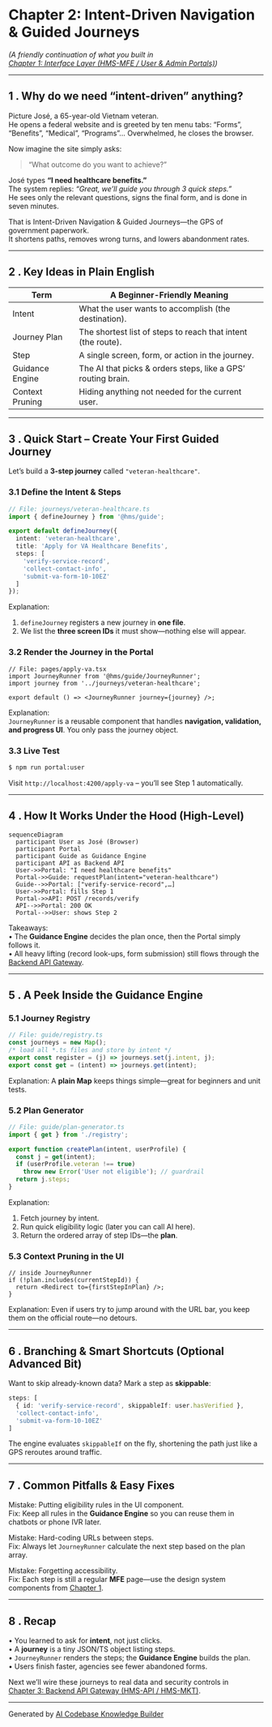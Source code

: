 # Chapter 2: Intent-Driven Navigation & Guided Journeys

*(A friendly continuation of what you built in  
[Chapter 1: Interface Layer (HMS-MFE / User & Admin Portals)](01_interface_layer__hms_mfe___user___admin_portals__.md))*  

---

## 1 . Why do we need “intent-driven” anything?

Picture José, a 65-year-old Vietnam veteran.  
He opens a federal website and is greeted by ten menu tabs: “Forms”, “Benefits”, “Medical”, “Programs”… Overwhelmed, he closes the browser.

Now imagine the site simply asks:

> “What outcome do you want to achieve?”

José types **“I need healthcare benefits.”**  
The system replies: *“Great, we’ll guide you through 3 quick steps.”*  
He sees only the relevant questions, signs the final form, and is done in seven minutes.

That is Intent-Driven Navigation & Guided Journeys—the GPS of government paperwork.  
It shortens paths, removes wrong turns, and lowers abandonment rates.

---

## 2 . Key Ideas in Plain English

| Term                 | A Beginner-Friendly Meaning                                   |
|----------------------|---------------------------------------------------------------|
| Intent               | What the user wants to accomplish (the destination).          |
| Journey Plan         | The shortest list of steps to reach that intent (the route).  |
| Step                 | A single screen, form, or action in the journey.              |
| Guidance Engine      | The AI that picks & orders steps, like a GPS’ routing brain.  |
| Context Pruning      | Hiding anything not needed for the current user.              |

---

## 3 . Quick Start – Create Your First Guided Journey

Let’s build a **3-step journey** called `"veteran-healthcare"`.

### 3.1 Define the Intent & Steps

```ts
// File: journeys/veteran-healthcare.ts
import { defineJourney } from '@hms/guide';

export default defineJourney({
  intent: 'veteran-healthcare',
  title: 'Apply for VA Healthcare Benefits',
  steps: [
    'verify-service-record',
    'collect-contact-info',
    'submit-va-form-10-10EZ'
  ]
});
```

Explanation:  
1. `defineJourney` registers a new journey in **one file**.  
2. We list the **three screen IDs** it must show—nothing else will appear.

### 3.2 Render the Journey in the Portal

```tsx
// File: pages/apply-va.tsx
import JourneyRunner from '@hms/guide/JourneyRunner';
import journey from '../journeys/veteran-healthcare';

export default () => <JourneyRunner journey={journey} />;
```

Explanation:  
`JourneyRunner` is a reusable component that handles **navigation, validation, and progress UI**. You only pass the journey object.

### 3.3 Live Test

```bash
$ npm run portal:user
```

Visit `http://localhost:4200/apply-va` – you’ll see Step 1 automatically.

---

## 4 . How It Works Under the Hood (High-Level)

```mermaid
sequenceDiagram
  participant User as José (Browser)
  participant Portal
  participant Guide as Guidance Engine
  participant API as Backend API
  User->>Portal: "I need healthcare benefits"
  Portal->>Guide: requestPlan(intent="veteran-healthcare")
  Guide-->>Portal: ["verify-service-record",…]
  User->>Portal: fills Step 1
  Portal->>API: POST /records/verify
  API-->>Portal: 200 OK
  Portal-->>User: shows Step 2
```

Takeaways:  
• The **Guidance Engine** decides the plan once, then the Portal simply follows it.  
• All heavy lifting (record look-ups, form submission) still flows through the [Backend API Gateway](03_backend_api_gateway__hms_api___hms_mkt__.md).

---

## 5 . A Peek Inside the Guidance Engine

### 5.1 Journey Registry

```ts
// File: guide/registry.ts
const journeys = new Map();
/* load all *.ts files and store by intent */
export const register = (j) => journeys.set(j.intent, j);
export const get = (intent) => journeys.get(intent);
```

Explanation: A **plain Map** keeps things simple—great for beginners and unit tests.

### 5.2 Plan Generator

```ts
// File: guide/plan-generator.ts
import { get } from './registry';

export function createPlan(intent, userProfile) {
  const j = get(intent);
  if (userProfile.veteran !== true)
    throw new Error('User not eligible'); // guardrail
  return j.steps;
}
```

Explanation:  
1. Fetch journey by intent.  
2. Run quick eligibility logic (later you can call AI here).  
3. Return the ordered array of step IDs—the **plan**.

### 5.3 Context Pruning in the UI

```tsx
// inside JourneyRunner
if (!plan.includes(currentStepId)) {
  return <Redirect to={firstStepInPlan} />;
}
```

Explanation: Even if users try to jump around with the URL bar, you keep them on the official route—no detours.

---

## 6 . Branching & Smart Shortcuts (Optional Advanced Bit)

Want to skip already-known data? Mark a step as **skippable**:

```ts
steps: [
  { id: 'verify-service-record', skippableIf: user.hasVerified },
  'collect-contact-info',
  'submit-va-form-10-10EZ'
]
```

The engine evaluates `skippableIf` on the fly, shortening the path just like a GPS reroutes around traffic.

---

## 7 . Common Pitfalls & Easy Fixes

Mistake: Putting eligibility rules in the UI component.  
Fix: Keep all rules in the **Guidance Engine** so you can reuse them in chatbots or phone IVR later.

Mistake: Hard-coding URLs between steps.  
Fix: Always let `JourneyRunner` calculate the next step based on the plan array.

Mistake: Forgetting accessibility.  
Fix: Each step is still a regular **MFE** page—use the design system components from [Chapter 1](01_interface_layer__hms_mfe___user___admin_portals__.md).

---

## 8 . Recap

• You learned to ask for **intent**, not just clicks.  
• A **journey** is a tiny JSON/TS object listing steps.  
• `JourneyRunner` renders the steps; the **Guidance Engine** builds the plan.  
• Users finish faster, agencies see fewer abandoned forms.

Next we’ll wire these journeys to real data and security controls in  
[Chapter 3: Backend API Gateway (HMS-API / HMS-MKT)](03_backend_api_gateway__hms_api___hms_mkt__.md).

---

Generated by [AI Codebase Knowledge Builder](https://github.com/The-Pocket/Tutorial-Codebase-Knowledge)